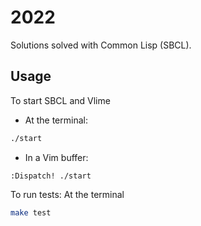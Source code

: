 # 2022

Solutions solved with Common Lisp (SBCL).

## Usage
To start SBCL and Vlime
- At the terminal:
```bash
./start
```

- In a Vim buffer:
```
:Dispatch! ./start
```

To run tests:
At the terminal
```bash
make test
```
